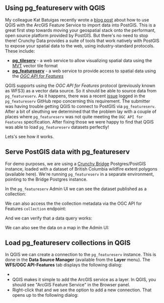 ## Using pg_featureserv with QGIS

My colleague Kat Batuigas recently wrote a [blog post](https://blog.crunchydata.com/blog/arcgis-feature-service-to-postgis-the-qgis-way) about how to use QGIS with the ArcGIS Feature Service to import data into PostGIS.  This is a great first step towards moving your geospatial stack onto the performant, open source platform provided by PostGIS.  But there's no need to stop there!  Crunchy Data provides a suite of tools that work natively with PostGIS to expose your spatial data to the web, using industry-standard protocols.  These include:

* [**pg_tileserv**](https://github.com/CrunchyData/pg_tileserv) - a web service to allow visualizing spatial data using the [MVT](https://github.com/mapbox/vector-tile-spec) vector tile format
* [**pg_featureserv**](https://github.com/CrunchyData/pg_featureserv) - a web service to provide access to spatial data using the [*OGC API for Features*](http://docs.opengeospatial.org/is/17-069r3/17-069r3.html) 

QGIS supports using the *OGC API for Features* protocol (previously known as WFS3) as a vector data source.  So it should be able to source data from `pg_featureserv`.  As it happens, there was a recent [issue](https://github.com/CrunchyData/pg_featureserv/issues/63) logged in the `pg_featureserv` GitHub repo concerning this requirement.  The submitter was having trouble getting QGIS to connect to PostGIS via `pg_featureserv`.  After a bit of sleuthing we determined that the problem lay with a couple of places where `pg_featureserv` was not quite meeting the `OGC API for Features` specification.  After fixing those we were happy to find that QGIS was able to load `pg_featureserv` datasets perfectly!

Lets's see how it works. 

## Serve PostGIS data with pg_featureserv

For demo purposes, we are using a [Crunchy Bridge](https://www.crunchydata.com/products/crunchy-bridge/) Postgres/PostGIS instance, loaded with a dataset of British Columbia wildfire extent polygons (available here).  We're running `pg_featureserv` in a separate environment, pointing to the Bridge Postgres instance.

In the `pg_featureserv` Admin UI we can see the dataset published as a collection:


We can also access the the collection metadata via the OGC API for Features `collection` endpoint:

And we can verify that a data query works:

We can also see the data on a map in the Admin UI:


## Load pg_featureserv collections in QGIS

In QGIS we can create a connection to the `pg_featureserv` instance.  This is done in the **Data Source Manager** (available from the **Layer** menu).  The **WFS/OGC API-Features** tab displays the following dialog:




 

-   
- QGIS makes it simple to add the ArcGIS service as a layer. In QGIS, you should see "ArcGIS Feature Service" in the Browser panel. 
- Right-click that and we see the option to add a new connection. That opens up to the following dialog:   

